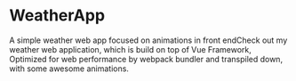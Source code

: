 # WeatherApp

A simple weather web app focused on animations in front endCheck out my weather web application, which is build on top of Vue Framework, Optimized for web performance by webpack bundler and transpiled down, with some awesome animations.
